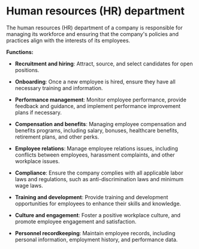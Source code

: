 # Human resources (HR) department

The human resources (HR) department of a company is responsible for managing its workforce and ensuring that the company's policies and practices align with the interests of its employees.

**Functions:**

* **Recruitment and hiring**: Attract, source, and select candidates for open positions.

* **Onboarding**: Once a new employee is hired, ensure they have all necessary training and information.

* **Performance management**: Monitor employee performance, provide feedback and guidance, and implement performance improvement plans if necessary.

* **Compensation and benefits**: Managing employee compensation and benefits programs, including salary, bonuses, healthcare benefits, retirement plans, and other perks.

* **Employee relations**: Manage employee relations issues, including conflicts between employees, harassment complaints, and other workplace issues.

* **Compliance**: Ensure the company complies with all applicable labor laws and regulations, such as anti-discrimination laws and minimum wage laws.

* **Training and development**: Provide training and development opportunities for employees to enhance their skills and knowledge.

* **Culture and engagement**: Foster a positive workplace culture, and promote employee engagement and satisfaction.

* **Personnel recordkeeping**: Maintain employee records, including personal information, employment history, and performance data.
